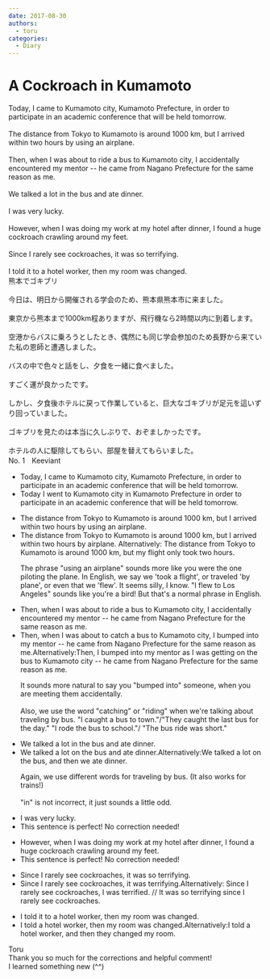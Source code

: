 ```yaml
---
date: 2017-08-30
authors:
  - toru
categories:
  - Diary
---
```


<h1 id="subject_show">A Cockroach in Kumamoto</h1>
<div class="date" hidden>Aug 30, 2017 22:26</div>
<div id="post"><div id="body_show_ori">
Today, I came to Kumamoto city, Kumamoto Prefecture, in order to participate in an academic conference that will be held tomorrow.<br/><br/>The distance from Tokyo to Kumamoto is around 1000 km, but I arrived within two hours by using an airplane.<br/><br/>Then, when I was about to ride a bus to Kumamoto city, I accidentally encountered my mentor -- he came from Nagano Prefecture for the same reason as me.<br/><br/>We talked a lot in the bus and ate dinner.<br/><br/>I was very lucky.<br/><br/>However, when I was doing my work at my hotel after dinner, I found a huge cockroach crawling around my feet.<br/><br/>Since I rarely see cockroaches, it was so terrifying.<br/><br/>I told it to a hotel worker, then my room was changed.
</div></div>

<!-- more -->

<div id="post_ja"><div id="body_show_mo">
熊本でゴキブリ<br/><br/>今日は、明日から開催される学会のため、熊本県熊本市に来ました。<br/><br/>東京から熊本まで1000km程ありますが、飛行機なら2時間以内に到着します。<br/><br/>空港からバスに乗ろうとしたとき、偶然にも同じ学会参加のため長野から来ていた私の恩師と遭遇しました。<br/><br/>バスの中で色々と話をし、夕食を一緒に食べました。<br/><br/>すごく運が良かったです。<br/><br/>しかし、夕食後ホテルに戻って作業していると、巨大なゴキブリが足元を這いずり回っていました。<br/><br/>ゴキブリを見たのは本当に久しぶりで、おぞましかったです。<br/><br/>ホテルの人に駆除してもらい、部屋を替えてもらいました。
</div></div>
<div id="block"><div class="first_name"> No. 1　<span class="just_name">Keeviant</span></div><div id="block2">
<ul class="correction_field">
<li class="incorrect">Today, I came to Kumamoto city, Kumamoto Prefecture, in order to participate in an academic conference that will be held tomorrow.</li>
<li class="corrected correct">
Today I <span class="f_blue">went</span> to Kumamoto city in Kumamoto Prefecture in order to participate in an academic conference that will be held tomorrow.
</li>
</ul>
<ul class="correction_field">
<li class="incorrect">The distance from Tokyo to Kumamoto is around 1000 km, but I arrived within two hours by using an airplane.</li>
<li class="corrected correct">
The distance from Tokyo to Kumamoto is around 1000 km, but I arrived within two hours <span class="f_blue">by airplane.</span><span class="sline"><span class="f_red"> </span></span><span class="f_blue">Alternatively: </span><span class="f_blue">The distance from Tokyo to Kumamoto is around 1000 km, but my flight only took two hours.</span><span class="sline"><span class="f_red"> </span></span>
<p class="correction_comment">The phrase "using an airplane" sounds more like you were the one piloting the plane. In English, we say we 'took a flight', or traveled 'by plane', or even that we 'flew'. It seems silly, I know. "I flew to Los Angeles" sounds like you're a bird! But that's a normal phrase in English.</p>
</li>
</ul>
<ul class="correction_field">
<li class="incorrect">Then, when I was about to ride a bus to Kumamoto city, I accidentally encountered my mentor -- he came from Nagano Prefecture for the same reason as me.</li>
<li class="corrected correct">
Then, when I was about to <span class="f_blue">catch</span> a bus to Kumamoto city, I <span class="f_blue">bumped into</span> my mentor -- he came from Nagano Prefecture for the same reason as me.<span class="f_blue">Alternatively:Then, I bumped into my mentor as I was getting on the bus to Kumamoto city -- he came from Nagano Prefecture for the same reason as me.</span>
<p class="correction_comment">It sounds more natural to say you "bumped into" someone, when you are meeting them accidentally. <br/><br/>Also, we use the word "catching" or "riding" when we're talking about traveling by bus. "I caught a bus to town."/"They caught the last bus for the day." "I rode the bus to school."/ "The bus ride was short."</p>
</li>
</ul>
<ul class="correction_field">
<li class="incorrect">We talked a lot in the bus and ate dinner.</li>
<li class="corrected correct">
We talked a lot<span class="f_blue"> on</span> the bus and ate dinner.<span class="f_blue">Alternatively:We talked a lot on the bus, and then we ate dinner.</span>
<p class="correction_comment">Again, we use different words for traveling by bus. (It also works for trains!)<br/><br/>"in" is not incorrect, it just sounds a little odd.</p>
</li>
</ul>
<ul class="correction_field">
<li class="incorrect">I was very lucky.</li>
<li class="corrected perfect">This sentence is perfect! No correction needed!</li>
</ul>
<ul class="correction_field">
<li class="incorrect">However, when I was doing my work at my hotel after dinner, I found a huge cockroach crawling around my feet.</li>
<li class="corrected perfect">This sentence is perfect! No correction needed!</li>
</ul>
<ul class="correction_field">
<li class="incorrect">Since I rarely see cockroaches, it was so terrifying.</li>
<li class="corrected correct">
Since I rarely see cockroaches, it was terrifying.<span class="f_blue">Alternatively: Since I rarely see cockroaches, I was terrified. // It was so terrifying since I rarely see cockroaches.</span>
</li>
</ul>
<ul class="correction_field">
<li class="incorrect">I told it to a hotel worker, then my room was changed.</li>
<li class="corrected correct">
I told a hotel worker, then my room was changed.<span class="f_blue">Alternatively:I told a hotel worker, and then they changed my room.</span>
</li>
</ul>
</div><div class="name"><span class="just_name">Toru</span><br>
Thank you so much for the corrections and helpful comment! <br/>I learned something new (^^)
</div>
</div>
